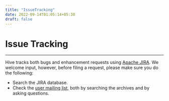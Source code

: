 ```yaml
---
title: "IssueTracking"
date: 2022-09-14T01:05:14+05:30
draft: false
---
```


<!---
  Licensed to the Apache Software Foundation (ASF) under one
  or more contributor license agreements.  See the NOTICE file
  distributed with this work for additional information
  regarding copyright ownership.  The ASF licenses this file
  to you under the Apache License, Version 2.0 (the
  "License"); you may not use this file except in compliance
  with the License.  You may obtain a copy of the License at

  http://www.apache.org/licenses/LICENSE-2.0

  Unless required by applicable law or agreed to in writing,
  software distributed under the License is distributed on an
  "AS IS" BASIS, WITHOUT WARRANTIES OR CONDITIONS OF ANY
  KIND, either express or implied.  See the License for the
  specific language governing permissions and limitations
  under the License. -->

# Issue Tracking
---

Hive tracks both bugs and enhancement requests using [Apache
JIRA][JIRA]. We welcome input,
however, before filing a request, please make sure you do the
following:

* Search the JIRA database.
* Check the [user mailing list][mailingLists], both by searching the archives and by asking questions.

[JIRA]:https://issues.apache.org/jira/browse/HIVE
[mailingLists]: /community/mailinglist/